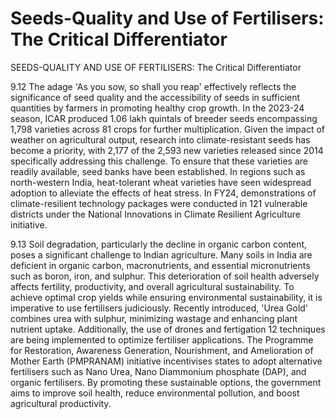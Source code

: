 # Seeds-Quality and Use of Fertilisers: The Critical Differentiator

SEEDS-QUALITY AND USE OF FERTILISERS: The Critical Differentiator

9.12 The adage 'As you sow, so shall you reap' effectively reflects the significance of seed quality and the accessibility of seeds in sufficient quantities by farmers in promoting healthy crop growth. In the 2023-24 season, ICAR produced 1.06 lakh quintals of breeder seeds encompassing 1,798 varieties across 81 crops for further multiplication. Given the impact of weather on agricultural output, research into climate-resistant seeds has become a priority, with 2,177 of the 2,593 new varieties released since 2014 specifically addressing this challenge. To ensure that these varieties are readily available, seed banks have been established. In regions such as north-western India, heat-tolerant wheat varieties have seen widespread adoption to alleviate the effects of heat stress. In FY24, demonstrations of climate-resilient technology packages were conducted in 121 vulnerable districts under the National Innovations in Climate Resilient Agriculture initiative.

9.13 Soil  degradation,  particularly  the  decline  in  organic  carbon  content,  poses a  significant  challenge  to  Indian  agriculture.  Many  soils  in  India  are  deficient  in organic  carbon,  macronutrients,  and  essential  micronutrients  such  as  boron,  iron, and sulphur. This deterioration of soil health adversely affects fertility, productivity, and overall agricultural sustainability. To achieve optimal crop yields while ensuring environmental  sustainability,  it  is  imperative  to  use  fertilisers  judiciously.  Recently introduced, 'Urea Gold' combines urea with sulphur, minimizing wastage and enhancing plant nutrient uptake. Additionally, the use of drones and fertigation 12   techniques are being implemented to optimize fertiliser applications. The Programme for Restoration, Awareness  Generation,  Nourishment,  and  Amelioration  of  Mother  Earth  (PMPRANAM) initiative incentivises states to adopt alternative fertilisers  such  as  Nano Urea, Nano Diammonium phosphate (DAP), and organic fertilisers. By promoting these sustainable options, the government aims to improve soil health, reduce environmental pollution, and boost agricultural productivity.

##